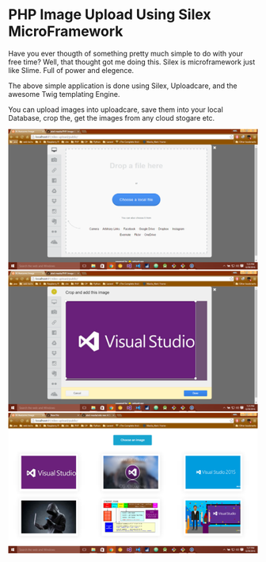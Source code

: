 # PHP Image Upload Using Silex MicroFramework
Have you ever thougth of something pretty much simple to do with your free time? Well, that thought got me doing this.
Silex is microframework just like Slime. Full of power and elegence.

The above simple application is done using Silex, Uploadcare, and the awesome Twig templating Engine.

You can upload images into uploadcare, save them into your local Database, crop the, get the images from any cloud stogare etc.

![](https://github.com/abel-masila/PHP-Image-Upload-Using-Silex-MicroFramework/blob/master/img/2.PNG "Drag to hide menu")
![](https://github.com/abel-masila/PHP-Image-Upload-Using-Silex-MicroFramework/blob/master/img/3.PNG "Drag to hide menu")
![](https://github.com/abel-masila/PHP-Image-Upload-Using-Silex-MicroFramework/blob/master/img/4.PNG "Drag to hide menu")
